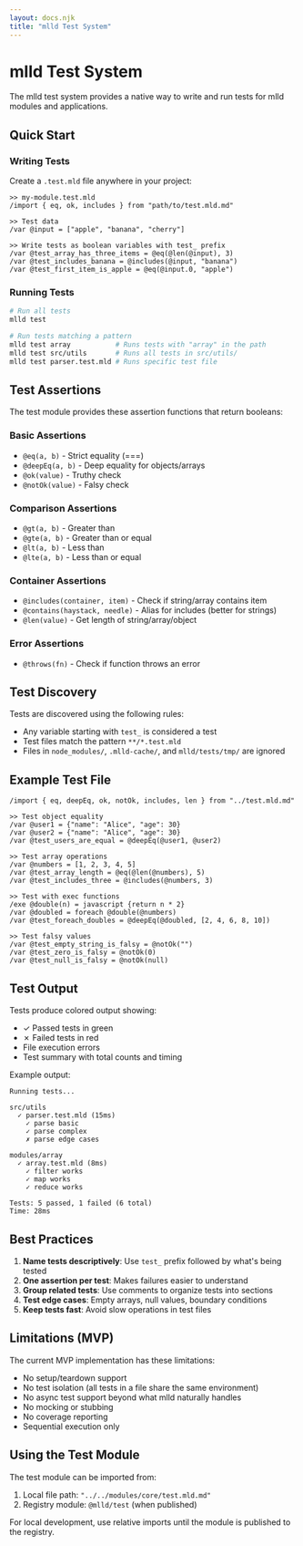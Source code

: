 ```yaml
---
layout: docs.njk
title: "mlld Test System"
---
```


# mlld Test System

The mlld test system provides a native way to write and run tests for mlld modules and applications.

## Quick Start

### Writing Tests

Create a `.test.mld` file anywhere in your project:

```mlld
>> my-module.test.mld
/import { eq, ok, includes } from "path/to/test.mld.md"

>> Test data
/var @input = ["apple", "banana", "cherry"]

>> Write tests as boolean variables with test_ prefix
/var @test_array_has_three_items = @eq(@len(@input), 3)
/var @test_includes_banana = @includes(@input, "banana")
/var @test_first_item_is_apple = @eq(@input.0, "apple")
```

### Running Tests

```bash
# Run all tests
mlld test

# Run tests matching a pattern
mlld test array           # Runs tests with "array" in the path
mlld test src/utils       # Runs all tests in src/utils/
mlld test parser.test.mld # Runs specific test file
```

## Test Assertions

The test module provides these assertion functions that return booleans:

### Basic Assertions
- `@eq(a, b)` - Strict equality (===)
- `@deepEq(a, b)` - Deep equality for objects/arrays
- `@ok(value)` - Truthy check
- `@notOk(value)` - Falsy check

### Comparison Assertions
- `@gt(a, b)` - Greater than
- `@gte(a, b)` - Greater than or equal
- `@lt(a, b)` - Less than
- `@lte(a, b)` - Less than or equal

### Container Assertions
- `@includes(container, item)` - Check if string/array contains item
- `@contains(haystack, needle)` - Alias for includes (better for strings)
- `@len(value)` - Get length of string/array/object

### Error Assertions
- `@throws(fn)` - Check if function throws an error

## Test Discovery

Tests are discovered using the following rules:
- Any variable starting with `test_` is considered a test
- Test files match the pattern `**/*.test.mld`
- Files in `node_modules/`, `.mlld-cache/`, and `mlld/tests/tmp/` are ignored

## Example Test File

```mlld
/import { eq, deepEq, ok, notOk, includes, len } from "../test.mld.md"

>> Test object equality
/var @user1 = {"name": "Alice", "age": 30}
/var @user2 = {"name": "Alice", "age": 30}
/var @test_users_are_equal = @deepEq(@user1, @user2)

>> Test array operations
/var @numbers = [1, 2, 3, 4, 5]
/var @test_array_length = @eq(@len(@numbers), 5)
/var @test_includes_three = @includes(@numbers, 3)

>> Test with exec functions
/exe @double(n) = javascript {return n * 2}
/var @doubled = foreach @double(@numbers)
/var @test_foreach_doubles = @deepEq(@doubled, [2, 4, 6, 8, 10])

>> Test falsy values
/var @test_empty_string_is_falsy = @notOk("")
/var @test_zero_is_falsy = @notOk(0)
/var @test_null_is_falsy = @notOk(null)
```

## Test Output

Tests produce colored output showing:
- ✓ Passed tests in green
- ✗ Failed tests in red
- File execution errors
- Test summary with total counts and timing

Example output:
```
Running tests...

src/utils
  ✓ parser.test.mld (15ms)
    ✓ parse basic
    ✓ parse complex
    ✗ parse edge cases

modules/array
  ✓ array.test.mld (8ms)
    ✓ filter works
    ✓ map works
    ✓ reduce works

Tests: 5 passed, 1 failed (6 total)
Time: 28ms
```

## Best Practices

1. **Name tests descriptively**: Use `test_` prefix followed by what's being tested
2. **One assertion per test**: Makes failures easier to understand
3. **Group related tests**: Use comments to organize tests into sections
4. **Test edge cases**: Empty arrays, null values, boundary conditions
5. **Keep tests fast**: Avoid slow operations in test files

## Limitations (MVP)

The current MVP implementation has these limitations:
- No setup/teardown support
- No test isolation (all tests in a file share the same environment)
- No async test support beyond what mlld naturally handles
- No mocking or stubbing
- No coverage reporting
- Sequential execution only

## Using the Test Module

The test module can be imported from:
1. Local file path: `"../../modules/core/test.mld.md"`
2. Registry module: `@mlld/test` (when published)

For local development, use relative imports until the module is published to the registry.
